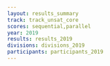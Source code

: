 ```yaml
---
layout: results_summary
track: track_unsat_core
scores: sequential,parallel
year: 2019
results: results_2019
divisions: divisions_2019
participants: participants_2019
---
```


